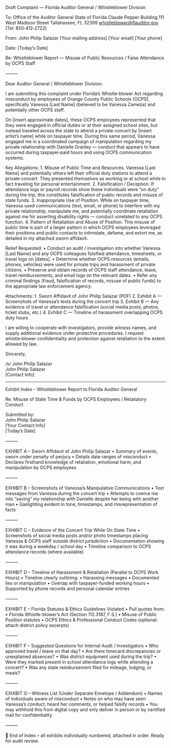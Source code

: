 Draft Complaint — Florida Auditor General / Whistleblower Division

To:
Office of the Auditor General
State of Florida
Claude Pepper Building
111 West Madison Street
Tallahassee, FL 32399
whistleblower@flauditor.gov
(Tel: 850‑412‑2722)

From:
John Philip Salazar
[Your mailing address]
[Your email]
[Your phone]

Date: [Today’s Date]

Re: Whistleblower Report — Misuse of Public Resources / False Attendance by OCPS Staff

⸻

Dear Auditor General / Whistleblower Division:

I am submitting this complaint under Florida’s Whistle‑blower Act regarding misconduct by employees of Orange County Public Schools (OCPS), specifically Vanessa [Last Name] (believed to be Vanessa Zameza) and potentially other OCPS staff.

On [insert approximate dates], these OCPS employees represented that they were engaged in official duties or at their assigned school sites, but instead traveled across the state to attend a private concert by [insert artist’s name] while on taxpayer time. During this same period, Vanessa engaged me in a coordinated campaign of manipulation regarding my private relationship with Danielle Granley — conduct that appears to have occurred during taxpayer‑paid hours and using OCPS communication systems.

Key Allegations:
	1.	Misuse of Public Time and Resources.
Vanessa [Last Name] and potentially others left their official duty stations to attend a private concert. They presented themselves as working or at school while in fact traveling for personal entertainment.
	2.	Falsification / Deception.
If attendance logs or payroll records show these individuals were “on duty” during the trip, this constitutes falsification of public records and misuse of state funds.
	3.	Inappropriate Use of Position.
While on taxpayer time, Vanessa used communications (text, email, or phone) to interfere with my private relationship, manipulate me, and potentially coordinate retaliation against me for asserting disability rights — conduct unrelated to any OCPS function.
	4.	Pattern of Retaliation and Abuse of Position.
This misuse of public time is part of a larger pattern in which OCPS employees leveraged their positions and public contacts to intimidate, defame, and extort me, as detailed in my attached sworn affidavit.

Relief Requested:
	•	Conduct an audit / investigation into whether Vanessa [Last Name] and any OCPS colleagues falsified attendance, timesheets, or travel logs on [dates].
	•	Determine whether OCPS resources (emails, phones, vehicles) were used for private trips and harassment of private citizens.
	•	Preserve and obtain records of OCPS staff attendance, leave, travel reimbursements, and email logs on the relevant dates.
	•	Refer any criminal findings (fraud, falsification of records, misuse of public funds) to the appropriate law enforcement agency.

Attachments:
	1.	Sworn Affidavit of John Philip Salazar (PDF)
	2.	Exhibit A — Screenshots of Vanessa’s texts during the concert trip
	3.	Exhibit B — Any evidence of travel or attendance falsification (social media posts, photos, ticket stubs, etc.)
	4.	Exhibit C — Timeline of harassment overlapping OCPS duty hours

I am willing to cooperate with investigators, provide witness names, and supply additional evidence under protective procedures. I request whistle‑blower confidentiality and protection against retaliation to the extent allowed by law.

Sincerely,

/s/ John Philip Salazar  
John Philip Salazar  
[Contact Info]

______

Exhibit Index – Whistleblower Report to Florida Auditor General

Re: Misuse of State Time & Funds by OCPS Employees / Retaliatory Conduct

Submitted by:  
John Philip Salazar  
[Your Contact Info]  
[Today’s Date]

⸻

EXHIBIT A – Sworn Affidavit of John Philip Salazar
	•	Summary of events, sworn under penalty of perjury
	•	Details date ranges of misconduct
	•	Declares firsthand knowledge of retaliation, emotional harm, and manipulation by OCPS employees

⸻

EXHIBIT B – Screenshots of Vanessa’s Manipulative Communications
	•	Text messages from Vanessa during the concert trip
	•	Attempts to coerce me into “saving” my relationship with Danielle despite her being with another man
	•	Gaslighting evident in tone, timestamps, and misrepresentation of facts

⸻

EXHIBIT C – Evidence of the Concert Trip While On State Time
	•	Screenshots of social media posts and/or photo timestamps placing Vanessa & OCPS staff outside district jurisdiction
	•	Documentation showing it was during a weekday / school day
	•	Timeline comparison to OCPS attendance records (where available)

⸻

EXHIBIT D – Timeline of Harassment & Retaliation (Parallel to OCPS Work Hours)
	•	Timeline clearly outlining:
	•	Harassing messages
	•	Documented lies or manipulation
	•	Overlap with taxpayer-funded working hours
	•	Supported by phone records and personal calendar entries

⸻

EXHIBIT E – Florida Statutes & Ethics Guidelines Violated
	•	Pull quotes from:
	•	Florida Whistle-blower’s Act (Section 112.3187, F.S.)
	•	Misuse of Public Position statutes
	•	OCPS Ethics & Professional Conduct Codes (optional: attach district policy excerpts)

⸻

EXHIBIT F – Suggested Questions for Internal Audit / Investigators
	•	Who approved travel / leave on that day?
	•	Are there timecard discrepancies or unexplained absences?
	•	Was district equipment used during the trip?
	•	Were they marked present in school attendance logs while attending a concert?
	•	Was any state reimbursement filed for mileage, lodging, or meals?

⸻

EXHIBIT G – Witness List (Under Separate Envelope / Addendum)
	•	Names of individuals aware of misconduct
	•	Notes on who may have seen Vanessa’s conduct, heard her comments, or helped falsify records
	•	You may withhold this from digital copy and only deliver in person or by certified mail for confidentiality

⸻

📎 End of Index – all exhibits individually numbered, attached in order. Ready for audit review.
